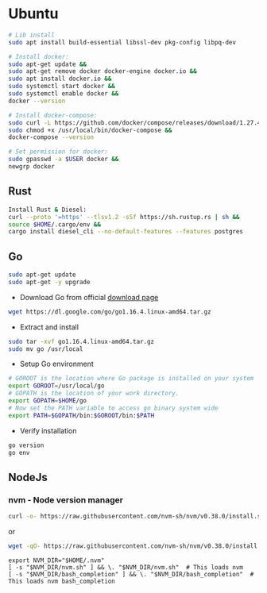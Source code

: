 # Ubuntu


```bash
# Lib install
sudo apt install build-essential libssl-dev pkg-config libpq-dev

# Install docker:
sudo apt-get update && 
sudo apt-get remove docker docker-engine docker.io && 
sudo apt install docker.io && 
sudo systemctl start docker && 
sudo systemctl enable docker && 
docker --version

# Install docker-compose:
sudo curl -L https://github.com/docker/compose/releases/download/1.27.4/docker-compose-`uname -s`-`uname -m` -o /usr/local/bin/docker-compose && 
sudo chmod +x /usr/local/bin/docker-compose && 
docker-compose --version

# Set permission for docker:
sudo gpasswd -a $USER docker &&
newgrp docker
```

## Rust 

```bash
Install Rust & Diesel:
curl --proto '=https' --tlsv1.2 -sSf https://sh.rustup.rs | sh && 
source $HOME/.cargo/env && 
cargo install diesel_cli --no-default-features --features postgres
```

## Go

```bash
sudo apt-get update  
sudo apt-get -y upgrade  
```

* Download Go from official [download page](https://golang.org/dl)

```bash
wget https://dl.google.com/go/go1.16.4.linux-amd64.tar.gz 
```

* Extract and install

```bash
sudo tar -xvf go1.16.4.linux-amd64.tar.gz   
sudo mv go /usr/local  
```

* Setup Go environment

```bash
# GOROOT is the location where Go package is installed on your system
export GOROOT=/usr/local/go 
# GOPATH is the location of your work directory. 
export GOPATH=$HOME/go
# Now set the PATH variable to access go binary system wide
export PATH=$GOPATH/bin:$GOROOT/bin:$PATH
```

* Verify installation

```bash
go version
go env
```

## NodeJs

### nvm - Node version manager

```bash
curl -o- https://raw.githubusercontent.com/nvm-sh/nvm/v0.38.0/install.sh | bash
```

or

```bash
wget -qO- https://raw.githubusercontent.com/nvm-sh/nvm/v0.38.0/install.sh | bash
```

```
export NVM_DIR="$HOME/.nvm"
[ -s "$NVM_DIR/nvm.sh" ] && \. "$NVM_DIR/nvm.sh"  # This loads nvm
[ -s "$NVM_DIR/bash_completion" ] && \. "$NVM_DIR/bash_completion"  # This loads nvm bash_completion
```
